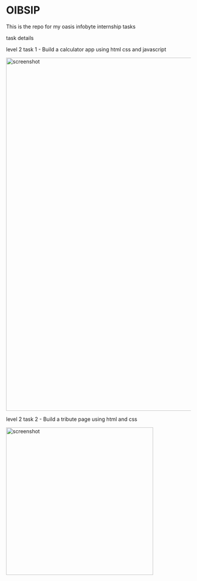 # OIBSIP
This is the repo for my oasis infobyte internship tasks

task details 

level 2 task 1 - Build a calculator app using html css and javascript

<img width="960" alt="screenshot" src="https://user-images.githubusercontent.com/100835323/219843990-d6cc3288-bd7e-4d1d-ac47-5fcc9fa6571c.png">

level 2 task 2 - Build a tribute page using html and css

<img width="401" alt="screenshot" src="https://user-images.githubusercontent.com/100835323/219844017-9909a69d-fea5-498e-a8b6-4316a8335d7f.png">
